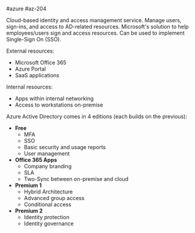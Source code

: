 #azure #az-204 

Cloud-based identity and access management service.
Manage users, sign-ins, and access to AD-related resources.
Microsoft's solution to help employees/users sign and access resources.
Can be used to implement Single-Sign On (SSO).

External resources:
- Microsoft Office 365
- Azure Portal
- SaaS applications

Internal resources:
- Apps within internal networking
- Access to workstations on-premise

Azure Active Directory comes in 4 editions (each builds on the previous):
- **Free**
	- MFA
	- SSO
	- Basic security and usage reports
	- User management
- **Office 365 Apps**
	- Company branding
	- SLA
	- Two-Sync between on-premise and cloud
- **Premium 1**
	- Hybrid Architecture
	- Advanced group access
	- Conditional access
- **Premium 2**
	- Identity protection
	- Identity governance
